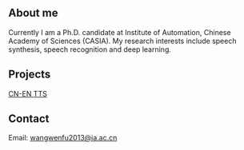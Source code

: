 ## About me
Currently I am a Ph.D. candidate at Institute of Automation, Chinese Academy of Sciences (CASIA). My research interests include speech synthesis, speech recognition and deep learning.

## Projects
[CN-EN TTS](https://wangwenfu.github.io/cnenhybrid/)

## Contact
Email: wangwenfu2013@ia.ac.cn
